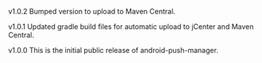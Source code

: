 v1.0.2
Bumped version to upload to Maven Central.

v1.0.1
Updated gradle build files for automatic upload to jCenter and Maven Central.

v1.0.0
This is the initial public release of android-push-manager.